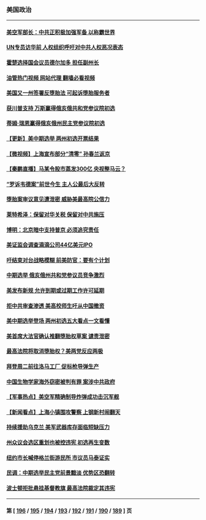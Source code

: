 ### 美国政治
---
#### [美空军部长：中共正积极加强军备 以称霸世界](../../pages/ncid1078159/n13726877.md?05042045) 
#### [UN专员访华前 人权组织呼吁对中共人权恶况表态](../../pages/ncid1078159/n13726715.md?05042045) 
#### [霍楚选择国会议员德尔加多 担任副州长](../../pages/ncid1078159/n13726686.md?05042045) 
#### [油管热门视频 网站代理 翻墙必看视频](http://209.222.30.114:81/youtube.html?05042045)
#### [美国又一州签署反堕胎法 可起诉堕胎服务者](../../pages/ncid1078159/n13726564.md?05042045) 
#### [获川普支持 万斯赢得俄亥俄共和党参议院初选](../../pages/ncid1078159/n13726613.md?05042045) 
#### [蒂姆·瑞恩赢得俄亥俄州民主党参议院初选](../../pages/ncid1078159/n13726578.md?05042045) 
#### [【更新】美中期选举 两州初选开票结果](../../pages/ncid1078159/n13726542.md?05042045) 
#### [【微视频】上海宣布部分“清零” 孙春兰返京](../../pages/ncid1078159/n13726317.md?05042045) 
#### [【秦鹏直播】马某令股市蒸发300亿 央视整马云？](../../pages/ncid1078159/n13726490.md?05042045) 
#### [“罗诉韦德案”前世今生 主人公最后大反转](../../pages/ncid1078159/n13726378.md?05042045) 
#### [堕胎案审议意见遭泄密 威胁美最高院公信力](../../pages/ncid1078159/n13726415.md?05042045) 
#### [莱特希泽：保留对华关税 保留对中共施压](../../pages/ncid1078159/n13726477.md?05042045) 
#### [博明：北京暗中支持普京 必须追究责任](../../pages/ncid1078159/n13726270.md?05042045) 
#### [美证监会调查滴滴公司44亿美元IPO](../../pages/ncid1078159/n13726424.md?05042045) 
#### [吁结束对台战略模糊 前美防官：要有个计划](../../pages/ncid1078159/n13726430.md?05042045) 
#### [中期选举 俄亥俄州共和党参议员竞争激烈](../../pages/ncid1078159/n13726311.md?05042045) 
#### [美发布新规 允许到期或过期工作许可延期](../../pages/ncid1078159/n13726408.md?05042045) 
#### [拒中共审查渗透 美高校师生吁从中国撤资](../../pages/ncid1078159/n13726349.md?05042045) 
#### [美中期选举登场 两州初选五大看点一文看懂](../../pages/ncid1078159/n13726382.md?05042045) 
#### [美首席大法官确认推翻堕胎权草案 谴责泄密](../../pages/ncid1078159/n13726380.md?05042045) 
#### [最高法院将取消堕胎权？美两党反应两极](../../pages/ncid1078159/n13726326.md?05042045) 
#### [拜登周二前往洛马工厂 促标枪导弹生产](../../pages/ncid1078159/n13726182.md?05042045) 
#### [中国生物学家海外窃密被判有罪 案涉中共政府](../../pages/ncid1078159/n13726188.md?05042045) 
#### [【军事热点】美空军精确制导炸弹成功击沉军舰](../../pages/ncid1078159/n13726081.md?05042045) 
#### [【新闻看点】上海小镇围攻警察 上钢新村闹翻天](../../pages/ncid1078159/n13725816.md?05042045) 
#### [持续援助乌克兰 美军武器库存面临短缺压力](../../pages/ncid1078159/n13725947.md?05042045) 
#### [州众议会选区重划也被控违宪 初选再生变数](../../pages/ncid1078159/n13725962.md?05042045) 
#### [纽约市长喊停格兰街游民所 市议员马泰证实](../../pages/ncid1078159/n13725969.md?05042045) 
#### [民调：中期选举民主党前景黯淡 优势区恐翻转](../../pages/ncid1078159/n13725757.md?05042045) 
#### [波士顿拒批悬挂基督教旗 最高法院裁定其违宪](../../pages/ncid1078159/n13725763.md?05042045) 

---
#### 第 [ [196](./196.md?05042045) / [195](./195.md?05042045) / [194](./194.md?05042045) / [193](./193.md?05042045) / [192](./192.md?05042045) / [191](./191.md?05042045) / [190](./190.md?05042045) / [189](./189.md?05042045) ] 页
